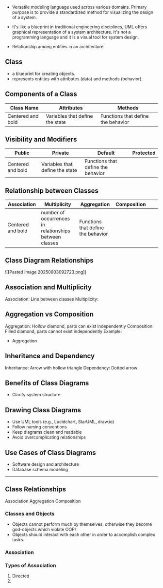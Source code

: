 - Versatile modeling language used across various domains. Primary purpose is to provide a standardized method for visualizing the design of a system.

- It's like a blueprint in traditional engineering disciplines, UML offers graphical representation of a system architecture. It's not a programming language and it is a visual tool for system design.

- Relationship among entities in an architecture.


## Class
- a blueprint for creating objects.
- represents entities with attributes (data) and methods (behavior).

## Components of a Class

| Class Name        | Attributes                      | Methods                            |
| ----------------- | ------------------------------- | ---------------------------------- |
| Centered and bold | Variables that define the state | Functions that define the behavior |
## Visibility and Modifiers

| Public            | Private                         | Default                            | Protected |
| ----------------- | ------------------------------- | ---------------------------------- | --------- |
| Centered and bold | Variables that define the state | Functions that define the behavior |           |

## Relationship between Classes

| Association       | Multiplicity                                           | Aggregation                        | Composition |     |     |
| ----------------- | ------------------------------------------------------ | ---------------------------------- | ----------- | --- | --- |
| Centered and bold | number of occurrences in relationships between classes | Functions that define the behavior |             |     |     |


## Class Diagram Relationships
![[Pasted image 20250603092723.png]]

## Association and Multiplicity
Association: Line between classes
Multiplicity: 

## Aggregation vs Composition
Aggregation: Hollow diamond, parts can exist independently
Composition: Filled diamond, parts cannot exist independently
Example:
- Aggregation

## Inheritance and Dependency
Inheritance: Arrow with hollow triangle
Dependency: Dotted arrow

## Benefits of Class Diagrams
- Clarify system structure

## Drawing Class Diagrams
- Use UML tools (e.g., Lucidchart, StarUML, draw.io)
- Follow naming conventions
- Keep diagrams clean and readable
- Avoid overcomplicating relationships

## Use Cases of Class Diagrams
- Software design and architecture
- Database schema modeling

---

## Class Relationships
Association
Aggregation
Composition

### Classes and Objects
- Objects cannot perform much by themselves, otherwise they become god-objects which violate OOP!
- Objects should interact with each other in order to accomplish complex tasks.

### Association


### Types of Association
1. Directed
2. 